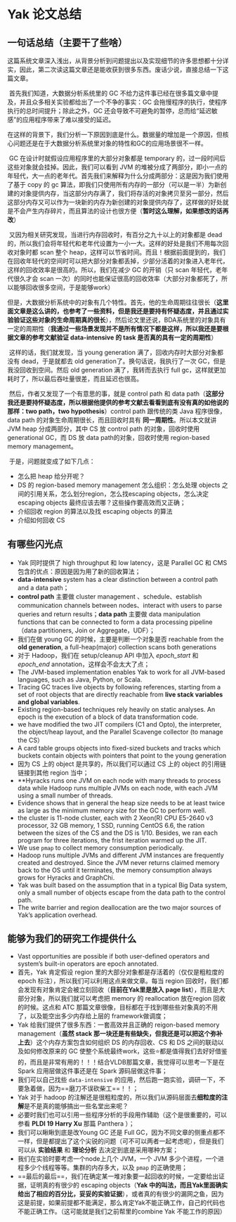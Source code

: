 # Yak 论文总结

## 一句话总结（主要干了些啥）

​	这篇系统文章深入浅出，从背景分析到问题提出以及实现细节的许多思想都十分详实，因此，第二次读这篇文章还是能收获到很多东西。废话少说，直接总结一下这篇文章。

​	首先我们知道，大数据分析系统里的 GC 不给力这件事已经在很多篇文章中提及，并且众多相关实验都给出了一个不争的事实：GC 会拖慢程序的执行，使程序执行的总时间提升；除此之外，GC 还会导致不可避免的暂停，总而给“延迟敏感”的应用程序带来了难以接受的延迟。

​	在这样的背景下，我们分析一下原因到底是什么。数据量的增加是一个原因，但核心问题还是在于大数据分析系统里对象的特性和GC的应用场景很不一样。

​	GC 在设计时就假设应用程序里的大部分对象都是 temporary 的，过一段时间后这些对象就会挂掉。因此，我们可以看到 JVM 的堆被分成了两部分，即小一点的年轻代，大一点的老年代。首先我们来解释为什么分成两部分：这是因为我们使用了基于 copy 的 gc 算法，即我们只使用所有内存的一部分（可以是一半）为新创建的对象提供内存，当这部分内存满了，我们将存活的对象拷贝至另一部分，然后这部分内存又可以作为一块新的内存为新创建的对象提供内存了，这样做的好处就是不会产生内存碎片，而且算法的设计也很方便（**暂时这么理解，如果想改的话再改**）

​	又因为相关研究发现，当进行内存回收时，有百分之九十以上的对象都是 dead 的，所以我们会将年轻代和老年代设置为一小一大。这样的好处是我们不用每次回收对象时都 scan 整个 heap，这样可以节省时间。而且！根据前面提到的，我们在回收年轻代的空间时可以把大部分对象都丢掉，少部分活着的对象进入老年代，这样的回收效率是很高的。所以，我们在减少 GC 的开销（只 scan 年轻代，老年代很久才会 scan 一次）的同时也能保证很高的回收效率（大部分对象都死了，所以能够回收很多空间，于是能够work）

​	但是，大数据分析系统中的对象有几个特性。首先，他的生命周期往往很长（**这里面文章是这么讲的，也参考了一些资料，但是我还是要持有怀疑态度，并且通过实验验证这些对象的生命周期真的很长**），然后论文里还说，BDA系统里的对象具有一定的周期性（**我通过一些场景发现并不是所有情况下都是这样，所以我还是要根据文章的参考文献验证 data-intensive 的 task 是否真的具有一定的周期性**）

​	这样的话，我们就发现，当 young generation 满了，回收内存时大部分对象都没有 dead，于是就都去 old generation了。换句话说，我执行了一次 GC，但是我没回收到空间。然后 old generation 满了，我转而去执行 full gc，这样就更加耗时了，所以最后吞吐量很差，而且延迟也很高。

​	然后，作者又发现了一个有意思的事，就是 control path 和 data path（**这部分我还是要持怀疑态度，所以根据他提供的参考文献去看看到底有没有真的如他说的那样：two path，two hypothesis**）control path 跟传统的类 Java 程序很像，data path 的对象生命周期很长，而且回收时具有 **同一周期性**。所以本文就讲 JVM heap 分成两部分，其中 CS 放 control path 的对象，回收时使用 generational GC，而 DS 放 data path的对象，回收时使用 region-based memory management。

​	于是，问题就变成了如下几点：

- 怎么把 heap 给分开呢？
- DS 的 region-based memory management 怎么组织：怎么处理 objects 之间的引用关系，怎么划分region，怎么找escaping objects，怎么决定escaping objects 最终应该去哪？这些操作要高效而又正确；
- 介绍回收 region 的算法以及找 escaping objects 的算法
- 介绍如何回收 CS

## 有哪些闪光点

- Yak 同时提供了 high throughput 和 low latency，这是 Parallel GC 和 CMS 包含的优点：原因是因为用了新的回收算法；
- **data-intensive** system has a clear distinction between a control path and a data path；
- **control path** 主要做 cluster management 、schedule、establish communication channels between nodes、interact with users to parse queries and return results；**data path** 主要做 data manipulation functions that can be connected to form a data processing pipeline（data partitioners, Join or Aggregate，UDF）；
- 我们在做 young GC 的时候，主要是判断一个对象是否 reachable from the **old generation**, a full-heap(major) collection scans both generations 
- 对于 Hadoop，我们在 setup/cleanup API 中加入 *epoch_start* 和 *epoch_end* annotation，这样会不会太大了点；
- The JVM-based implementation enables Yak to work for all JVM-based languages, such as Java, Python, or Scala.
- Tracing GC traces live objects by following references, starting from a set of root objects that are directly reachable from **live stack variables and global variables**. 
- Existing region-based techniques rely heavily on static analyses. An epoch is the execution of a block of data transformation code.
- we have modified the two JIT compilers (C1 and Opto), the interpreter, the object/heap layout, and the Parallel Scavenge collector (to manage the CS）
- A card table groups objects into fixed-sized buckets and tracks which buckets contain objects with pointers that point to the young generation
-  因为 CS 上的 object 是共享的，所以我们可以通过 CS 上的 object 的引用链链接到其他 region 当中；
- **Hyracks runs one JVM on each node with many threads to process data while Hadoop runs multiple JVMs on each node, with each JVM using a small number of threads. 
- Evidence shows that in general the heap size needs to be at least twice as large as the minimum memory size for the GC to perform well. 
- the cluster is 11-node cluster, each with 2 Xeon(R) CPU E5-2640 v3 processor, 32 GB memory, 1 SSD, running CentOS 6.6, the ration between the sizes of the CS and the DS is 1/10. Besides, we ran each program for three iterations, the frist iteration warmed up the JIT.
- We use `pmap` to collect memory consumption periodically.
- Hadoop runs multiple JVMs and different JVM instances are frequently created and destroyed. Since the JVM never returns claimed memory back to the OS until it terminates, the memory consumption always grows for Hyracks and GraphChi.
- Yak was built based on the assumption that in a typical Big Data system, only a small number of objects escape from the data path to the control path. 
- The write barrier and region deallocation are the two major sources of Yak’s application overhead.





## 能够为我们的研究工作提供什么

- Vast opportunities are possible if both user-defined operators and system’s built-in operators are epoch annotated. 
- 首先，Yak 肯定假设 region 里的大部分对象都是存活着的（仅仅是粗粒度的 epoch 标注），所以我们可以利用这点来做文章。每当 region 回收时，我们都会发现有对象肯定会被立刻回收（**目前在Yak里是放入 page list**），而且是大部分对象，所以我们就可以考虑把 memory 的 reallocation 放在region 回收的时候。这点和 ATC 那篇文章很像，目标都在于找到哪些些对象真的不用了，以及能空出多少内存给上层的 framework做调度；
- Yak 给我们提供了很多东西：一套高效并且正确的 reigon-based memory management（**虽然 stack 那一块还是有些缺失，但我还是可以把这个弥补上去**）这个内存方案包含如何组织 DS 的内存回收、CS 和 DS 之间的联动以及如何修改原来的 GC 使整个系统最终work，这些:star:都是值得我们去好好借鉴的，而且是非常有用的！！！结合VLDB那篇文章，我觉得可以思考一下是在 Spark 应用层做这件事还是在 Spark 源码层做这件事；​
- 我们可以自己找些 `data-intensive` 的应用，然后跑一跑实验，调研一下，不要急着做，因为==磨刀不误砍柴工==！！；
- Yak 对于 hadoop 的注解还是很粗粒度的，所以我们从源码层面去**细粒度的注解**是不是真的能够搞出一些名堂出来呢？
- 必要时我们也可以引用一些程序分析的手段用作辅助（这个是很重要的，可以参看 **PLDI 19 Harry Xu** 那篇 Panthera ）；
- 我们可以瞅瞅到底是改Young GC 还是 Full GC，因为不同文章的侧重点都不一样，但是都提出了这个尖锐的问题（可不可以两者一起考虑呢），但是我们可以从 **实验结果** 和 **理论分析** 去决定到底是采用哪种方案；
- 我们在实验时要考虑一个node上几个 JVM，一个 JVM 多少个进程，一个进程多少个线程等等。集群的内存多大，以及 `pmap` 的正确使用；
- ==最后的最后==，我们在确定某一堆对象要一起回收的时候，一定要给出证据，证明真的有很少的 escaping objects（**Yak 中的叫法，而且Yak里面确实给出了相应的百分比，妥妥的实验证据**），或者真的有很少的漏网之鱼，因为这是前提，如果前提都不能满足，那么肯定Yak不能正确工作，自己的代码也不能正确工作。（这可能就是我们之前帮里的combine Yak 不能工作的原因）
